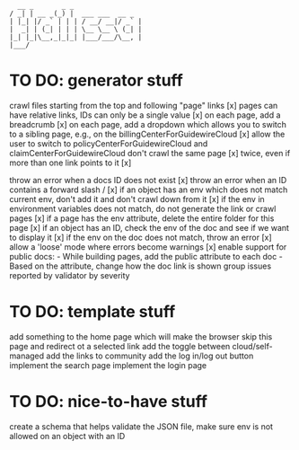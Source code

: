 ``` 
  __ _       _ _
/ _| | __ _(_) |  ___ ___  __ _
| |_| |/ _` | | | / __/ __|/ _` |
|  _| | (_| | | | \__ \__ \ (_| |
|_| |_|\__,_|_|_| |___/___/\__, |
|___/

```

# TO DO: generator stuff

crawl files starting from the top and following "page" links [x]
pages can have relative links, IDs can only be a single value [x]
on each page, add a breadcrumb [x]
on each page, add a dropdown which allows you to switch to a sibling page, e.g., on the billingCenterForGuidewireCloud [x]
allow the user to switch to policyCenterForGuidewireCloud and claimCenterForGuidewireCloud don't crawl the same page [x]
twice, even if more than one link points to it [x]

throw an error when a docs ID does not exist [x]
throw an error when an ID contains a forward slash / [x]
if an object has an env which does not match current env, don't add it and don't crawl down from it [x]
if the env in environment variables does not match, do not generate the link or crawl pages [x]
if a page has the env attribute, delete the entire folder for this page [x]
if an object has an ID, check the env of the doc and see if we want to display it [x]
if the env on the doc does not match, throw an error [x]
allow a 'loose' mode where errors become warnings [x]
enable support for public docs:
    - While building pages, add the public attribute to each doc
    - Based on the attribute, change how the doc link is shown
group issues reported by validator by severity

# TO DO: template stuff

add something to the home page which will make the browser skip this page and redirect ot a selected link add the toggle
between cloud/self-managed add the links to community add the log in/log out button implement the search page implement
the login page

# TO DO: nice-to-have stuff

create a schema that helps validate the JSON file, make sure env is not allowed on an object with an ID
